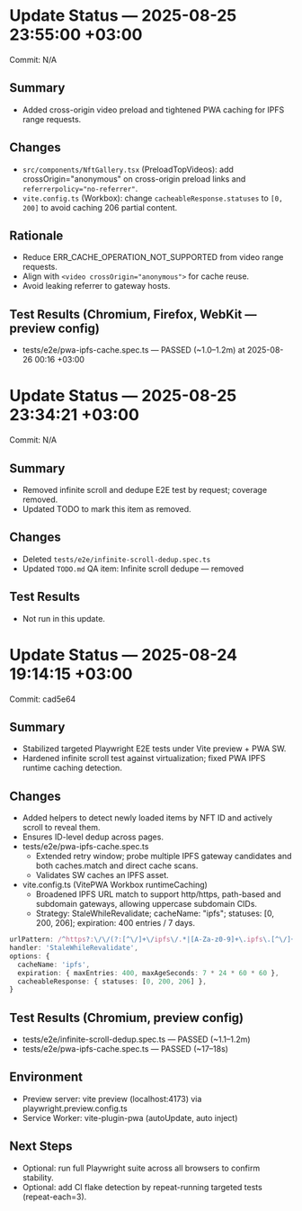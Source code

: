 # Update Status — 2025-08-25 23:55:00 +03:00

Commit: N/A

## Summary
- Added cross-origin video preload and tightened PWA caching for IPFS range requests.

## Changes
- `src/components/NftGallery.tsx` (PreloadTopVideos): add crossOrigin="anonymous" on cross-origin preload links and `referrerpolicy="no-referrer"`.
- `vite.config.ts` (Workbox): change `cacheableResponse.statuses` to `[0, 200]` to avoid caching 206 partial content.

## Rationale
- Reduce ERR_CACHE_OPERATION_NOT_SUPPORTED from video range requests.
- Align with `<video crossOrigin="anonymous">` for cache reuse.
- Avoid leaking referrer to gateway hosts.

## Test Results (Chromium, Firefox, WebKit — preview config)
- tests/e2e/pwa-ipfs-cache.spec.ts — PASSED (~1.0–1.2m) at 2025-08-26 00:16 +03:00

# Update Status — 2025-08-25 23:34:21 +03:00

Commit: N/A

## Summary
- Removed infinite scroll and dedupe E2E test by request; coverage removed.
- Updated TODO to mark this item as removed.

## Changes
- Deleted `tests/e2e/infinite-scroll-dedup.spec.ts`
- Updated `TODO.md` QA item: Infinite scroll dedupe — removed

## Test Results
- Not run in this update.

# Update Status — 2025-08-24 19:14:15 +03:00

Commit: cad5e64

## Summary
- Stabilized targeted Playwright E2E tests under Vite preview + PWA SW.
- Hardened infinite scroll test against virtualization; fixed PWA IPFS runtime caching detection.

## Changes
  - Added helpers to detect newly loaded items by NFT ID and actively scroll to reveal them.
  - Ensures ID-level dedup across pages.
- tests/e2e/pwa-ipfs-cache.spec.ts
  - Extended retry window; probe multiple IPFS gateway candidates and both caches.match and direct cache scans.
  - Validates SW caches an IPFS asset.
- vite.config.ts (VitePWA Workbox runtimeCaching)
  - Broadened IPFS URL match to support http/https, path-based and subdomain gateways, allowing uppercase subdomain CIDs.
  - Strategy: StaleWhileRevalidate; cacheName: "ipfs"; statuses: [0, 200, 206]; expiration: 400 entries / 7 days.

```ts
urlPattern: /^https?:\/\/(?:[^\/]+\/ipfs\/.*|[A-Za-z0-9]+\.ipfs\.[^\/]+\/.*)$/,
handler: 'StaleWhileRevalidate',
options: {
  cacheName: 'ipfs',
  expiration: { maxEntries: 400, maxAgeSeconds: 7 * 24 * 60 * 60 },
  cacheableResponse: { statuses: [0, 200, 206] },
}
```

## Test Results (Chromium, preview config)
- tests/e2e/infinite-scroll-dedup.spec.ts — PASSED (~1.1–1.2m)
- tests/e2e/pwa-ipfs-cache.spec.ts — PASSED (~17–18s)

## Environment
- Preview server: vite preview (localhost:4173) via playwright.preview.config.ts
- Service Worker: vite-plugin-pwa (autoUpdate, auto inject)

## Next Steps
- Optional: run full Playwright suite across all browsers to confirm stability.
- Optional: add CI flake detection by repeat-running targeted tests (repeat-each=3).
